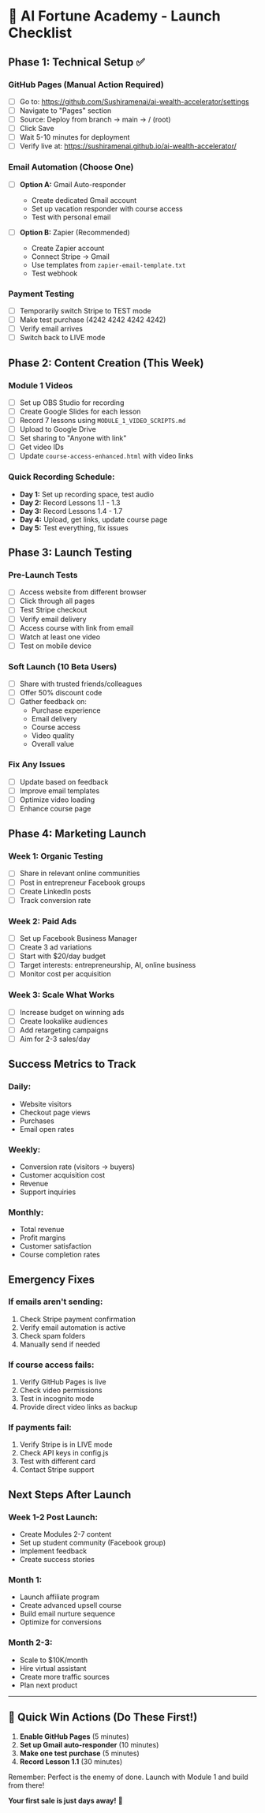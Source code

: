 # 🚀 AI Fortune Academy - Launch Checklist

## Phase 1: Technical Setup ✅

### GitHub Pages (Manual Action Required)
- [ ] Go to: https://github.com/Sushiramenai/ai-wealth-accelerator/settings
- [ ] Navigate to "Pages" section
- [ ] Source: Deploy from branch → main → / (root)
- [ ] Click Save
- [ ] Wait 5-10 minutes for deployment
- [ ] Verify live at: https://sushiramenai.github.io/ai-wealth-accelerator/

### Email Automation (Choose One)
- [ ] **Option A:** Gmail Auto-responder
  - Create dedicated Gmail account
  - Set up vacation responder with course access
  - Test with personal email
  
- [ ] **Option B:** Zapier (Recommended)
  - Create Zapier account
  - Connect Stripe → Gmail
  - Use templates from `zapier-email-template.txt`
  - Test webhook

### Payment Testing
- [ ] Temporarily switch Stripe to TEST mode
- [ ] Make test purchase (4242 4242 4242 4242)
- [ ] Verify email arrives
- [ ] Switch back to LIVE mode

## Phase 2: Content Creation (This Week)

### Module 1 Videos
- [ ] Set up OBS Studio for recording
- [ ] Create Google Slides for each lesson
- [ ] Record 7 lessons using `MODULE_1_VIDEO_SCRIPTS.md`
- [ ] Upload to Google Drive
- [ ] Set sharing to "Anyone with link"
- [ ] Get video IDs
- [ ] Update `course-access-enhanced.html` with video links

### Quick Recording Schedule:
- **Day 1:** Set up recording space, test audio
- **Day 2:** Record Lessons 1.1 - 1.3
- **Day 3:** Record Lessons 1.4 - 1.7
- **Day 4:** Upload, get links, update course page
- **Day 5:** Test everything, fix issues

## Phase 3: Launch Testing

### Pre-Launch Tests
- [ ] Access website from different browser
- [ ] Click through all pages
- [ ] Test Stripe checkout
- [ ] Verify email delivery
- [ ] Access course with link from email
- [ ] Watch at least one video
- [ ] Test on mobile device

### Soft Launch (10 Beta Users)
- [ ] Share with trusted friends/colleagues
- [ ] Offer 50% discount code
- [ ] Gather feedback on:
  - Purchase experience
  - Email delivery
  - Course access
  - Video quality
  - Overall value

### Fix Any Issues
- [ ] Update based on feedback
- [ ] Improve email templates
- [ ] Optimize video loading
- [ ] Enhance course page

## Phase 4: Marketing Launch

### Week 1: Organic Testing
- [ ] Share in relevant online communities
- [ ] Post in entrepreneur Facebook groups
- [ ] Create LinkedIn posts
- [ ] Track conversion rate

### Week 2: Paid Ads
- [ ] Set up Facebook Business Manager
- [ ] Create 3 ad variations
- [ ] Start with $20/day budget
- [ ] Target interests: entrepreneurship, AI, online business
- [ ] Monitor cost per acquisition

### Week 3: Scale What Works
- [ ] Increase budget on winning ads
- [ ] Create lookalike audiences
- [ ] Add retargeting campaigns
- [ ] Aim for 2-3 sales/day

## Success Metrics to Track

### Daily:
- Website visitors
- Checkout page views
- Purchases
- Email open rates

### Weekly:
- Conversion rate (visitors → buyers)
- Customer acquisition cost
- Revenue
- Support inquiries

### Monthly:
- Total revenue
- Profit margins
- Customer satisfaction
- Course completion rates

## Emergency Fixes

### If emails aren't sending:
1. Check Stripe payment confirmation
2. Verify email automation is active
3. Check spam folders
4. Manually send if needed

### If course access fails:
1. Verify GitHub Pages is live
2. Check video permissions
3. Test in incognito mode
4. Provide direct video links as backup

### If payments fail:
1. Verify Stripe is in LIVE mode
2. Check API keys in config.js
3. Test with different card
4. Contact Stripe support

## Next Steps After Launch

### Week 1-2 Post Launch:
- Create Modules 2-7 content
- Set up student community (Facebook group)
- Implement feedback
- Create success stories

### Month 1:
- Launch affiliate program
- Create advanced upsell course
- Build email nurture sequence
- Optimize for conversions

### Month 2-3:
- Scale to $10K/month
- Hire virtual assistant
- Create more traffic sources
- Plan next product

---

## 🎯 Quick Win Actions (Do These First!)

1. **Enable GitHub Pages** (5 minutes)
2. **Set up Gmail auto-responder** (10 minutes)
3. **Make one test purchase** (5 minutes)
4. **Record Lesson 1.1** (30 minutes)

Remember: Perfect is the enemy of done. Launch with Module 1 and build from there!

**Your first sale is just days away!** 🚀